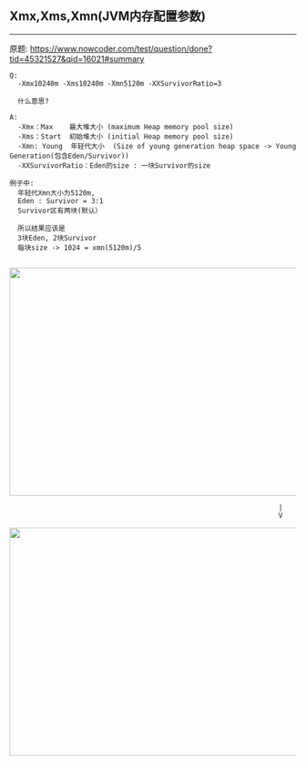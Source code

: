 ## Xmx,Xms,Xmn(JVM内存配置参数) ##
---
原题: https://www.nowcoder.com/test/question/done?tid=45321527&qid=16021#summary
```
Q:
  -Xmx10240m -Xms10240m -Xmn5120m -XXSurvivorRatio=3
  
  什么意思?
```

```
A:
  -Xmx：Max    最大堆大小 (maximum Heap memory pool size)
  -Xms：Start  初始堆大小 (initial Heap memory pool size)
  -Xmn: Young  年轻代大小  (Size of young generation heap space -> Young Generation(包含Eden/Survivor))
  -XXSurvivorRatio：Eden的size : 一块Survivor的size

例子中:
  年轻代Xmn大小为5120m, 
  Eden : Survivor = 3:1
  Survivor区有两块(默认）
  
  所以结果应该是
  3块Eden, 2块Survivor
  每块size -> 1024 = xmn(5120m)/5
  

```

<p align="center">
  <img src="https://img-blog.csdnimg.cn/img_convert/739be5f7ec44cd19d07e3953f0cc8a82.png"  width="640" height="400">
</p>

```
                                                                  |
                                                                  V
```             

<p align="center">
  <img src="https://img-blog.csdn.net/20160516144358110"  width="640" height="400">
</p>



